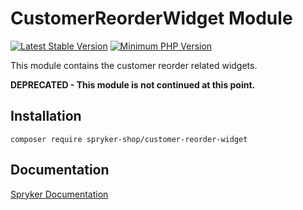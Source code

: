 # CustomerReorderWidget Module
[![Latest Stable Version](https://poser.pugx.org/spryker-shop/customer-reorder-widget/v/stable.svg)](https://packagist.org/packages/spryker-shop/customer-reorder-widget)
[![Minimum PHP Version](https://img.shields.io/badge/php-%3E%3D%208.2-8892BF.svg)](https://php.net/)

This module contains the customer reorder related widgets.

**DEPRECATED - This module is not continued at this point.**

## Installation

```
composer require spryker-shop/customer-reorder-widget
```

## Documentation

[Spryker Documentation](https://docs.spryker.com)
